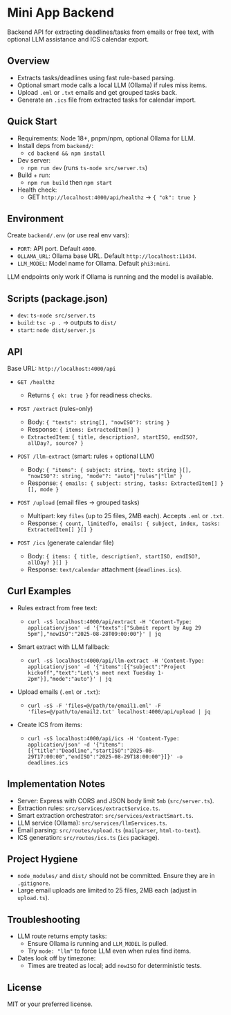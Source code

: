 # Mini App Backend

Backend API for extracting deadlines/tasks from emails or free text, with optional LLM assistance and ICS calendar export.

## Overview
- Extracts tasks/deadlines using fast rule-based parsing.
- Optional smart mode calls a local LLM (Ollama) if rules miss items.
- Upload `.eml` or `.txt` emails and get grouped tasks back.
- Generate an `.ics` file from extracted tasks for calendar import.

## Quick Start
- Requirements: Node 18+, pnpm/npm, optional Ollama for LLM.
- Install deps from `backend/`:
  - `cd backend && npm install`
- Dev server:
  - `npm run dev` (runs `ts-node src/server.ts`)
- Build + run:
  - `npm run build` then `npm start`
- Health check:
  - GET `http://localhost:4000/api/healthz` → `{ "ok": true }`

## Environment
Create `backend/.env` (or use real env vars):
- `PORT`: API port. Default `4000`.
- `OLLAMA_URL`: Ollama base URL. Default `http://localhost:11434`.
- `LLM_MODEL`: Model name for Ollama. Default `phi3:mini`.

LLM endpoints only work if Ollama is running and the model is available.

## Scripts (package.json)
- `dev`: `ts-node src/server.ts`
- `build`: `tsc -p .` → outputs to `dist/`
- `start`: `node dist/server.js`

## API
Base URL: `http://localhost:4000/api`

- `GET /healthz`
  - Returns `{ ok: true }` for readiness checks.

- `POST /extract` (rules-only)
  - Body: `{ "texts": string[], "nowISO"?: string }`
  - Response: `{ items: ExtractedItem[] }`
  - `ExtractedItem`: `{ title, description?, startISO, endISO?, allDay?, source? }`

- `POST /llm-extract` (smart: rules + optional LLM)
  - Body: `{ "items": { subject: string, text: string }[], "nowISO"?: string, "mode"?: "auto"|"rules"|"llm" }`
  - Response: `{ emails: { subject: string, tasks: ExtractedItem[] }[], mode }`

- `POST /upload` (email files → grouped tasks)
  - Multipart: key `files` (up to 25 files, 2MB each). Accepts `.eml` or `.txt`.
  - Response: `{ count, limitedTo, emails: { subject, index, tasks: ExtractedItem[] }[] }`

- `POST /ics` (generate calendar file)
  - Body: `{ items: { title, description?, startISO, endISO?, allDay? }[] }`
  - Response: `text/calendar` attachment (`deadlines.ics`).

## Curl Examples
- Rules extract from free text:
  - `curl -sS localhost:4000/api/extract -H 'Content-Type: application/json' -d '{"texts":["Submit report by Aug 29 5pm"],"nowISO":"2025-08-28T09:00:00"}' | jq` 

- Smart extract with LLM fallback:
  - `curl -sS localhost:4000/api/llm-extract -H 'Content-Type: application/json' -d '{"items":[{"subject":"Project kickoff","text":"Let\'s meet next Tuesday 1-2pm"}],"mode":"auto"}' | jq`

- Upload emails (`.eml` or `.txt`):
  - `curl -sS -F 'files=@/path/to/email1.eml' -F 'files=@/path/to/email2.txt' localhost:4000/api/upload | jq`

- Create ICS from items:
  - `curl -sS localhost:4000/api/ics -H 'Content-Type: application/json' -d '{"items":[{"title":"Deadline","startISO":"2025-08-29T17:00:00","endISO":"2025-08-29T18:00:00"}]}' -o deadlines.ics`

## Implementation Notes
- Server: Express with CORS and JSON body limit `5mb` (`src/server.ts`).
- Extraction rules: `src/services/extractService.ts`.
- Smart extraction orchestrator: `src/services/extractSmart.ts`.
- LLM service (Ollama): `src/services/llmServices.ts`.
- Email parsing: `src/routes/upload.ts` (`mailparser`, `html-to-text`).
- ICS generation: `src/routes/ics.ts` (`ics` package).

## Project Hygiene
- `node_modules/` and `dist/` should not be committed. Ensure they are in `.gitignore`.
- Large email uploads are limited to 25 files, 2MB each (adjust in `upload.ts`).

## Troubleshooting
- LLM route returns empty tasks:
  - Ensure Ollama is running and `LLM_MODEL` is pulled.
  - Try `mode: "llm"` to force LLM even when rules find items.
- Dates look off by timezone:
  - Times are treated as local; add `nowISO` for deterministic tests.

## License
MIT or your preferred license.
